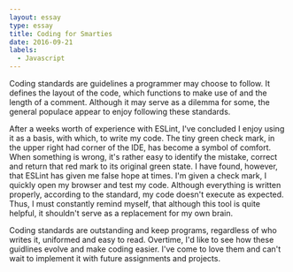 ```yaml
---
layout: essay
type: essay
title: Coding for Smarties
date: 2016-09-21
labels:
  - Javascript
---
```

 
Coding standards are guidelines a programmer may choose to follow.  It defines the layout of the code, which functions to make use of and the length of a comment.  Although it may serve as a dilemma for some, the general populace appear to enjoy following these standards.

After a weeks worth of experience with ESLint, I've concluded I enjoy using it as a basis, with which, to write my code.  The tiny green check mark, in the upper right had corner of the IDE, has become a symbol of comfort.  When something is wrong, it's rather easy to identify the mistake, correct and return that red mark to its original green state.  I have found, however, that ESLint has given me false hope at times.  I'm given a check mark, I quickly open my browser and test my code.  Although everything is written properly, according to the standard, my code doesn't execute as expected.  Thus, I must constantly remind myself, that although this tool is quite helpful, it shouldn't serve as a replacement for my own brain.

Coding standards are outstanding and keep programs, regardless of who writes it, uniformed and easy to read.  Overtime, I'd like to see how these guidlines evolve and make coding easier.  I've come to love them and can't wait to implement it with future assignments and projects.
